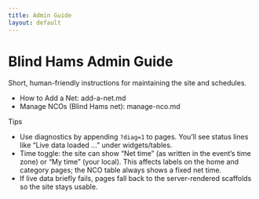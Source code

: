 ```yaml
---
title: Admin Guide
layout: default
---
```


# Blind Hams Admin Guide

Short, human-friendly instructions for maintaining the site and schedules.

- How to Add a Net: add-a-net.md
- Manage NCOs (Blind Hams net): manage-nco.md

Tips
- Use diagnostics by appending `?diag=1` to pages. You’ll see status lines like “Live data loaded …” under widgets/tables.
- Time toggle: the site can show “Net time” (as written in the event’s time zone) or “My time” (your local). This affects labels on the home and category pages; the NCO table always shows a fixed net time.
- If live data briefly fails, pages fall back to the server-rendered scaffolds so the site stays usable.

